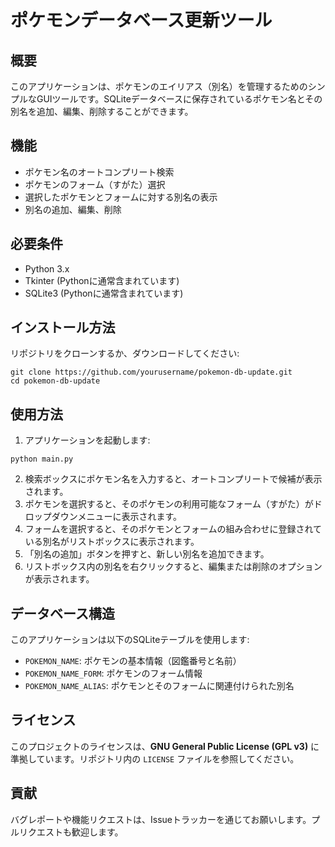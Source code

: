 # ポケモンデータベース更新ツール

## 概要
このアプリケーションは、ポケモンのエイリアス（別名）を管理するためのシンプルなGUIツールです。SQLiteデータベースに保存されているポケモン名とその別名を追加、編集、削除することができます。

## 機能
- ポケモン名のオートコンプリート検索
- ポケモンのフォーム（すがた）選択
- 選択したポケモンとフォームに対する別名の表示
- 別名の追加、編集、削除

## 必要条件
- Python 3.x
- Tkinter (Pythonに通常含まれています)
- SQLite3 (Pythonに通常含まれています)

## インストール方法
リポジトリをクローンするか、ダウンロードしてください:
```
git clone https://github.com/yourusername/pokemon-db-update.git
cd pokemon-db-update
```

## 使用方法
1. アプリケーションを起動します:
```
python main.py
```

2. 検索ボックスにポケモン名を入力すると、オートコンプリートで候補が表示されます。
3. ポケモンを選択すると、そのポケモンの利用可能なフォーム（すがた）がドロップダウンメニューに表示されます。
4. フォームを選択すると、そのポケモンとフォームの組み合わせに登録されている別名がリストボックスに表示されます。
5. 「別名の追加」ボタンを押すと、新しい別名を追加できます。
6. リストボックス内の別名を右クリックすると、編集または削除のオプションが表示されます。

## データベース構造
このアプリケーションは以下のSQLiteテーブルを使用します:

- `POKEMON_NAME`: ポケモンの基本情報（図鑑番号と名前）
- `POKEMON_NAME_FORM`: ポケモンのフォーム情報
- `POKEMON_NAME_ALIAS`: ポケモンとそのフォームに関連付けられた別名

## ライセンス
このプロジェクトのライセンスは、**GNU General Public License (GPL v3)** に準拠しています。リポジトリ内の `LICENSE` ファイルを参照してください。

## 貢献
バグレポートや機能リクエストは、Issueトラッカーを通じてお願いします。プルリクエストも歓迎します。
